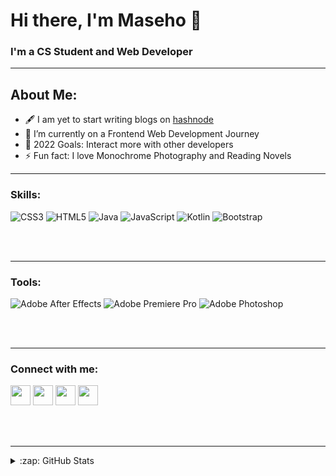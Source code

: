 # Hi there, I'm Maseho 👋 


### I'm a CS Student and Web Developer
---
## About Me:
-  🖋 I am yet to start writing blogs on [hashnode](https://randomseho.hashnode.dev/)
- 🌱 I’m currently on a Frontend Web Development Journey
- 🥅 2022 Goals: Interact more with other developers
- ⚡ Fun fact: I love Monochrome Photography and Reading Novels

---

### Skills:

![CSS3](https://img.shields.io/badge/css3-%231572B6.svg?style=flat&logo=css3&logoColor=white) ![HTML5](https://img.shields.io/badge/html5-%23E34F26.svg?style=flat&logo=html5&logoColor=white) ![Java](https://img.shields.io/badge/java-%23ED8B00.svg?style=flat&logo=java&logoColor=white) ![JavaScript](https://img.shields.io/badge/javascript-%23323330.svg?style=flat&logo=javascript&logoColor=%23F7DF1E) ![Kotlin](https://img.shields.io/badge/kotlin-%230095D5.svg?style=flat&logo=kotlin&logoColor=white) ![Bootstrap](https://img.shields.io/badge/bootstrap-%23563D7C.svg?style=flat&logo=bootstrap&logoColor=white)

<br />
<br />


---

### Tools:

![Adobe After Effects](https://img.shields.io/badge/Adobe%20After%20Effects-9999FF.svg?style=flat&logo=Adobe%20After%20Effects&logoColor=white) ![Adobe Premiere Pro](https://img.shields.io/badge/Adobe%20Premiere%20Pro-9999FF.svg?style=flat&logo=Adobe%20Premiere%20Pro&logoColor=white) ![Adobe Photoshop](https://img.shields.io/badge/adobephotoshop-%2331A8FF.svg?style=flat&logo=adobephotoshop&logoColor=white)

<br />
<br />

---

### Connect with me: 
<p align="left"><a href="https://hashnode.com/@Seho" target="_blank" rel="noreferrer"><img src="https://raw.githubusercontent.com/danielcranney/readme-generator/main/public/icons/socials/hashnode.svg" width="32" height="32" /></a> <a href="https://www.linkedin.com/in/maseho-c-2082701b8" target="_blank" rel="noreferrer"><img src="https://raw.githubusercontent.com/danielcranney/readme-generator/main/public/icons/socials/linkedin.svg" width="32" height="32" /></a> <a href="https://www.polywork.com/seho" target="_blank" rel="noreferrer"><img src="https://raw.githubusercontent.com/danielcranney/readme-generator/main/public/icons/socials/polywork.svg" width="32" height="32" /></a> <a href="https://www.twitter.com/masxho" target="_blank" rel="noreferrer"><img src="https://raw.githubusercontent.com/danielcranney/readme-generator/main/public/icons/socials/twitter.svg" width="32" height="32" /></a></p>

<br />
<br />
 
 ---
 
 <details>
  <summary>:zap: GitHub Stats</summary>

 [![Anurag's GitHub stats](https://github-readme-stats.vercel.app/api?username=Maseho&theme=cobalt)](https://github.com/anuraghazra/github-readme-stats)
</details

  
